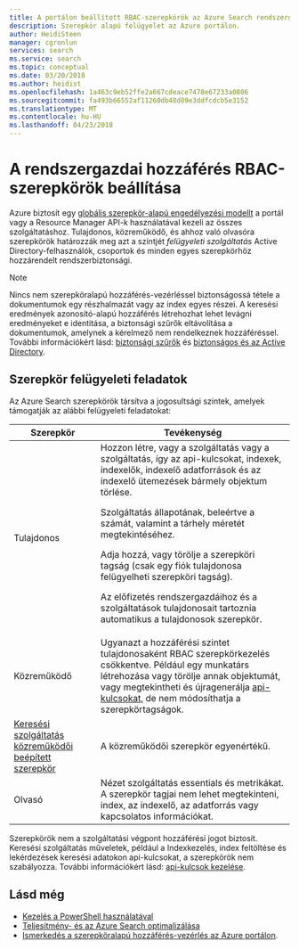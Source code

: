 ```yaml
---
title: A portálon beállított RBAC-szerepkörök az Azure Search rendszergazdai hozzáférés |} Microsoft Docs
description: Szerepkör alapú felügyelet az Azure portálon.
author: HeidiSteen
manager: cgronlun
services: search
ms.service: search
ms.topic: conceptual
ms.date: 03/20/2018
ms.author: heidist
ms.openlocfilehash: 1a463c9eb52ffe2a667cdeace7478e67233a0806
ms.sourcegitcommit: fa493b66552af11260db48d89e3ddfcdcb5e3152
ms.translationtype: MT
ms.contentlocale: hu-HU
ms.lasthandoff: 04/23/2018
---
```

# <a name="set-rbac-roles-for-administrative-access"></a>A rendszergazdai hozzáférés RBAC-szerepkörök beállítása

Azure biztosít egy [globális szerepkör-alapú engedélyezési modellt](../role-based-access-control/role-assignments-portal.md) a portál vagy a Resource Manager API-k használatával kezeli az összes szolgáltatáshoz. Tulajdonos, közreműködő, és ahhoz való olvasóra szerepkörök határozzák meg azt a szintjét *felügyeleti szolgáltatás* Active Directory-felhasználók, csoportok és minden egyes szerepkörhöz hozzárendelt rendszerbiztonsági. 

> [!Note]
> Nincs nem szerepköralapú hozzáférés-vezérléssel biztonságossá tétele a dokumentumok egy részhalmazát vagy az index egyes részei. A keresési eredmények azonosító-alapú hozzáférés létrehozhat lehet levágni eredményeket e identitása, a biztonsági szűrők eltávolítása a dokumentumok, amelynek a kérelmező nem rendelkeznek hozzáféréssel. További információkért lásd: [biztonsági szűrők](search-security-trimming-for-azure-search.md) és [biztonságos és az Active Directory](search-security-trimming-for-azure-search-with-aad.md).

## <a name="management-tasks-by-role"></a>Szerepkör felügyeleti feladatok

Az Azure Search szerepkörök társítva a jogosultsági szintek, amelyek támogatják az alábbi felügyeleti feladatokat:

| Szerepkör | Tevékenység |
| --- | --- |
| Tulajdonos |Hozzon létre, vagy a szolgáltatás vagy a szolgáltatás, így az api-kulcsokat, indexek, indexelők, indexelő adatforrások és az indexelő ütemezések bármely objektum törlése.<p>Szolgáltatás állapotának, beleértve a számát, valamint a tárhely méretét megtekintéséhez.<p>Adja hozzá, vagy törölje a szerepköri tagság (csak egy fiók tulajdonosa felügyelheti szerepköri tagság).<p>Az előfizetés rendszergazdáihoz és a szolgáltatások tulajdonosait tartoznia automatikus a tulajdonosok szerepkör. |
| Közreműködő |Ugyanazt a hozzáférési szintet tulajdonosaként RBAC szerepkörkezelés csökkentve. Például egy munkatárs létrehozása vagy törölje annak objektumát, vagy megtekintheti és újragenerálja [api-kulcsokat](search-security-api-keys.md), de nem módosíthatja a szerepkörtagságok. |
| [Keresési szolgáltatás közreműködői beépített szerepkör](https://docs.microsoft.com/azure/role-based-access-control/built-in-roles#search-service-contributor) | A közreműködői szerepkör egyenértékű. |
| Olvasó |Nézet szolgáltatás essentials és metrikákat. A szerepkör tagjai nem lehet megtekinteni, index, az indexelő, az adatforrás vagy kapcsolatos információkat.  |

Szerepkörök nem a szolgáltatási végpont hozzáférési jogot biztosít. Keresési szolgáltatás műveletek, például a Indexkezelés, index feltöltése és lekérdezések keresési adatokon api-kulcsokat, a szerepkörök nem szabályozza. További információkért lásd: [api-kulcsok kezelése](search-security-api-keys.md).

## <a name="see-also"></a>Lásd még

+ [Kezelés a PowerShell használatával](search-manage-powershell.md) 
+ [Teljesítmény- és az Azure Search optimalizálása](search-performance-optimization.md)
+ [Ismerkedés a szerepköralapú hozzáférés-vezérlés az Azure portálon](../role-based-access-control/overview.md).